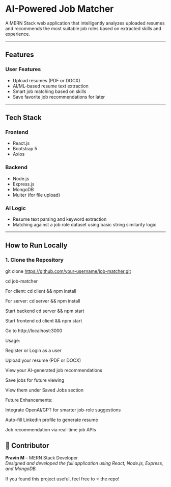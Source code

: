 #  AI-Powered Job Matcher

A MERN Stack web application that intelligently analyzes uploaded resumes and recommends the most suitable job roles based on extracted skills and experience.

---

##  Features

###  User Features
- Upload resumes (PDF or DOCX)
- AI/ML-based resume text extraction
- Smart job matching based on skills
- Save favorite job recommendations for later

---

##  Tech Stack

###  Frontend
- React.js
- Bootstrap 5
- Axios

###  Backend
- Node.js
- Express.js
- MongoDB
- Multer (for file upload)

###  AI Logic
- Resume text parsing and keyword extraction
- Matching against a job role dataset using basic string similarity logic

---

##  How to Run Locally

### 1. Clone the Repository
git clone https://github.com/your-username/job-matcher.git

cd job-matcher


For client:
cd client && npm install

For server:
cd server && npm install

Start backend
cd server && npm start

Start frontend
cd client && npm start

Go to http://localhost:3000


Usage:

Register or Login as a user

Upload your resume (PDF or DOCX)

View your AI-generated job recommendations

Save jobs for future viewing
  
View them under Saved Jobs section


Future Enhancements:

Integrate OpenAI/GPT for smarter job-role suggestions

Auto-fill LinkedIn profile to generate resume

Job recommendation via real-time job APIs


## 👤 Contributor

**Pravin M** – MERN Stack Developer  
_Designed and developed the full application using React, Node.js, Express, and MongoDB._

If you found this project useful, feel free to ⭐ the repo!

